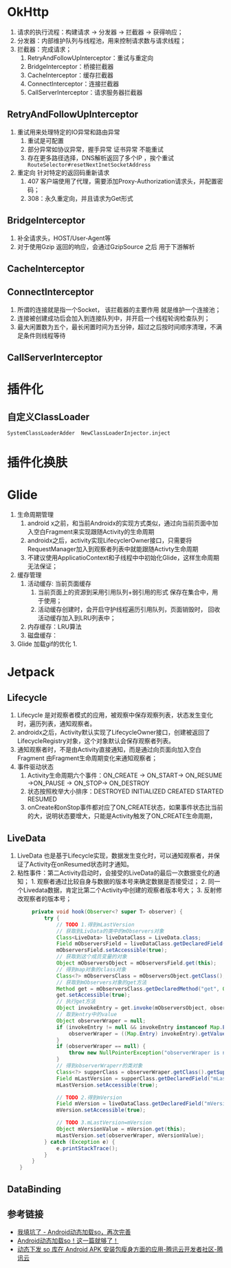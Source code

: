 # OkHttp
1. 请求的执行流程：构建请求 -> 分发器 -> 拦截器 -> 获得响应；
2. 分发器：内部维护队列与线程池，用来控制请求数与请求线程；
3. 拦截器：完成请求；
	1. RetryAndFollowUpInterceptor：重试与重定向
	2. BridgeInterceptor：桥接拦截器
	3. CacheInterceptor：缓存拦截器
	4. ConnectInterceptor：连接拦截器
	5. CallServerInterceptor：请求服务器拦截器
## RetryAndFollowUpInterceptor
1. 重试用来处理特定的IO异常和路由异常
	1. 重试是可配置
	2. 部分异常如协议异常，握手异常 证书异常 不能重试
	3. 存在更多路径选择，DNS解析返回了多个IP ，挨个重试` RouteSelector#resetNextInetSocketAddress`
2. 重定向 针对特定的返回码重新请求
	1. 407 客户端使用了代理，需要添加Proxy-Authorization请求头，并配置密码；
	2. 308：永久重定向，并且请求为Get形式
## BridgeInterceptor
1. 补全请求头，HOST/User-Agent等
2.  对于使用Gzip 返回的响应，会通过GzipSource 之后 用于下游解析
## CacheInterceptor
## ConnectInterceptor
1. 所谓的连接就是指一个Socket， 该拦截器的主要作用 就是维护一个连接池；
2. 连接被创建成功后会加入到连接队列中，并开启一个线程轮询检查队列；
3. 最大闲置数为五个，最长闲置时间为五分钟，超过之后按时间顺序清理，不满足条件则线程等待
## CallServerInterceptor

# 插件化
## 自定义ClassLoader
`SystemClassLoaderAdder  NewClassLoaderInjector.inject`
# 插件化换肤
# Glide
1. 生命周期管理
	1.  android x之前，和当前Androidx的实现方式类似，通过向当前页面中加入空白Fragment来实现跟随Activity的生命周期
	2. androidx之后，activity实现LifecyclerOwner接口，只需要将RequestManager加入到观察者列表中就能跟随Activty生命周期
	3.  不建议使用ApplicatioContext和子线程中中初始化Glide，这样生命周期无法保证；
2. 缓存管理
	1. 活动缓存: 当前页面缓存
		1. 当前页面上的资源到采用引用队列+弱引用的形式 保存在集合中，用于使用；
		2. 活动缓存创建时，会开启守护线程遍历引用队列，页面销毁时， 回收活动缓存加入到LRU列表中；
	3. 内存缓存：LRU算法
	4. 磁盘缓存：
3. Glide 加载gif的优化
	1. 
# Jetpack
## Lifecycle

1. Lifecycle 是对观察者模式的应用，被观察中保存观察列表，状态发生变化时，遍历列表，通知观察者。
2. androidx之后，Activity默认实现了LifecycleOwner接口，创建被返回了LifecycleRegistry对象，这个对象默认会保存观察者列表。
3. 通知观察者时，不是由Activity直接通知，而是通过向页面向加入空白Fragment  由Fragment生命周期变化来通知观察者；
4. 事件驱动状态
	1. Activity生命周期六个事件：ON_CREATE -> ON_START-> ON_RESUME ->ON_PAUSE -> ON_STOP-> ON_DESTROY
	2. 状态按照枚举大小排序：DESTROYED  INITIALIZED CREATED STARTED RESUMED
	3. onCreate和onStop事件都对应了ON_CREATE状态，如果事件状态比当前的大，说明状态要增大，只能是Activity触发了ON_CREATE生命周期，
## LiveData
1. LiveData 也是基于Lifecycle实现，数据发生变化时，可以通知观察者，并保证了Activity在onResumed状态时才通知。
2. 粘性事件：第二Activity启动时，会接受的LiveData的最后一次数据变化的通知；
		1. 观察者通过比较自身与数据的版本号来确定数据是否接受过；
		2. 同一个Livedata数据，肯定比第二个Activity中创建的观察者版本号大；
		3. 反射修改观察者的版本号；
``` java
        private void hook(Observer<? super T> observer) {
            try {
                // TODO 1.得到mLastVersion
                // 获取到LivData的类中的mObservers对象
                Class<LiveData> liveDataClass = LiveData.class;
                Field mObserversField = liveDataClass.getDeclaredField("mObservers");
                mObserversField.setAccessible(true);
                // 获取到这个成员变量的对象
                Object mObserversObject = mObserversField.get(this);
                // 得到map对象的class对象
                Class<?> mObserversClass = mObserversObject.getClass();
                // 获取到mObservers对象的get方法
                Method get = mObserversClass.getDeclaredMethod("get", Object.class);
                get.setAccessible(true);
                // 执行get方法
                Object invokeEntry = get.invoke(mObserversObject, observer);
                // 取到entry中的value
                Object observerWraper = null;
                if (invokeEntry != null && invokeEntry instanceof Map.Entry) {
                    observerWraper = ((Map.Entry) invokeEntry).getValue();
                }
                if (observerWraper == null) {
                    throw new NullPointerException("observerWraper is null");
                }
                // 得到observerWraperr的类对象
                Class<?> supperClass = observerWraper.getClass().getSuperclass();
                Field mLastVersion = supperClass.getDeclaredField("mLastVersion");
                mLastVersion.setAccessible(true);

                // TODO 2.得到mVersion
                Field mVersion = liveDataClass.getDeclaredField("mVersion");
                mVersion.setAccessible(true);

                // TODO 3.mLastVersion=mVersion
                Object mVersionValue = mVersion.get(this);
                mLastVersion.set(observerWraper, mVersionValue);
            } catch (Exception e) {
                e.printStackTrace();
            }
        }
    }
```
## DataBinding
## 参考链接
- [我填坑了 - ​Android动态加载so，再次完善](https://mp.weixin.qq.com/s/TgPr2tKP61rUNDAx3kzOmg)
- [​Android动态加载so！这一篇就够了！](https://mp.weixin.qq.com/s?__biz=MzAxMTI4MTkwNQ==&mid=2650844746&idx=1&sn=2de540ae86befbba436355278c14d04c&chksm=80b77ad4b7c0f3c272dae9b9904e995679d8118ea87a22ec86d4c991adafe9a5394cdd1565f3&scene=21#wechat_redirect)
- [动态下发 so 库在 Android APK 安装包瘦身方面的应用-腾讯云开发者社区-腾讯云](https://cloud.tencent.com/developer/article/1592672?from=article.detail.1751968)